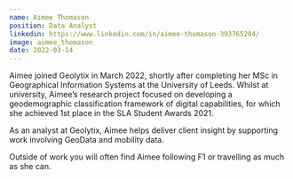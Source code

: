 ```yaml
---
name: Aimee Thomason
position: Data Analyst
linkedin: https://www.linkedin.com/in/aimee-thomason-393765204/
image: aimee_thomason
date: 2022-03-14
---
```


Aimee joined Geolytix in March 2022, shortly after completing her MSc in Geographical Information Systems at the University of Leeds. Whilst at university, Aimee’s research project focused on developing a geodemographic classification framework of digital capabilities, for which she achieved 1st place in the SLA Student Awards 2021.

As an analyst at Geolytix, Aimee helps deliver client insight by supporting work involving GeoData and mobility data.

Outside of work you will often find Aimee following F1 or travelling as much as she can.
